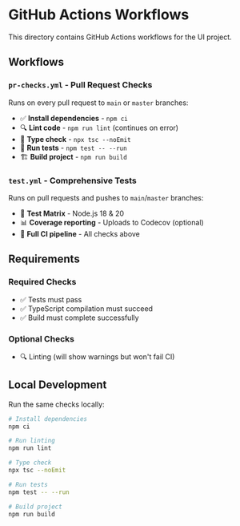 # GitHub Actions Workflows

This directory contains GitHub Actions workflows for the UI project.

## Workflows

### `pr-checks.yml` - Pull Request Checks
Runs on every pull request to `main` or `master` branches:
- ✅ **Install dependencies** - `npm ci`
- 🔍 **Lint code** - `npm run lint` (continues on error)  
- 🔧 **Type check** - `npx tsc --noEmit`
- 🧪 **Run tests** - `npm test -- --run`
- 🏗️ **Build project** - `npm run build`

### `test.yml` - Comprehensive Tests
Runs on pull requests and pushes to `main`/`master` branches:
- 🧪 **Test Matrix** - Node.js 18 & 20
- 📊 **Coverage reporting** - Uploads to Codecov (optional)
- 🔄 **Full CI pipeline** - All checks above

## Requirements

### Required Checks
- ✅ Tests must pass
- ✅ TypeScript compilation must succeed  
- ✅ Build must complete successfully

### Optional Checks  
- 🔍 Linting (will show warnings but won't fail CI)

## Local Development

Run the same checks locally:
```bash
# Install dependencies
npm ci

# Run linting
npm run lint

# Type check
npx tsc --noEmit

# Run tests
npm test -- --run

# Build project
npm run build
```
